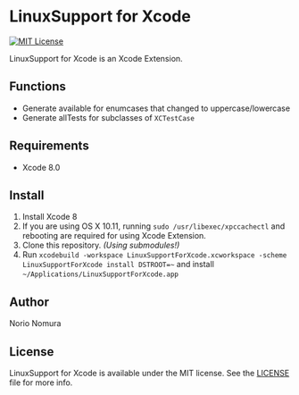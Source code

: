 # LinuxSupport for Xcode
[![MIT License](http://img.shields.io/badge/license-MIT-blue.svg?style=flat)](LICENSE)

LinuxSupport for Xcode is an Xcode Extension.

## Functions
- Generate available for enumcases that changed to uppercase/lowercase
- Generate allTests for subclasses of `XCTestCase`

## Requirements
- Xcode 8.0

## Install

1. Install Xcode 8
2. If you are using OS X 10.11, running `sudo /usr/libexec/xpccachectl` and rebooting are required for using Xcode Extension.
3. Clone this repository. _(Using submodules!)_
4. Run `xcodebuild -workspace LinuxSupportForXcode.xcworkspace -scheme LinuxSupportForXcode install DSTROOT=~` and install `~/Applications/LinuxSupportForXcode.app`

## Author

Norio Nomura

## License

LinuxSupport for Xcode is available under the MIT license. See the [LICENSE](LICENSE) file for more info.
